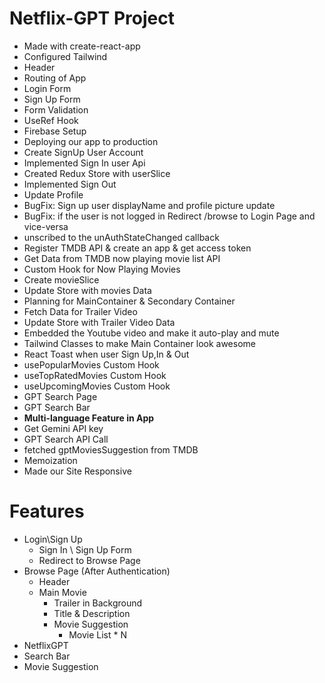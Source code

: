 # Netflix-GPT Project

- Made with create-react-app
- Configured Tailwind
- Header
- Routing of App
- Login Form
- Sign Up Form
- Form Validation
- UseRef Hook
- Firebase Setup
- Deploying our app to production
- Create SignUp User Account
- Implemented Sign In user Api
- Created Redux Store with userSlice
- Implemented Sign Out
- Update Profile
- BugFix: Sign up user displayName and profile picture update
- BugFix: if the user is not logged in Redirect /browse to Login Page and vice-versa
- unscribed to the unAuthStateChanged callback
- Register TMDB API & create an app & get access token
- Get Data from TMDB now playing movie list API
- Custom Hook for Now Playing Movies
- Create movieSlice
- Update Store with movies Data
- Planning for MainContainer & Secondary Container
- Fetch Data for Trailer Video
- Update Store with Trailer Video Data
- Embedded the Youtube video and make it auto-play and mute
- Tailwind Classes to make Main Container look awesome
- React Toast when user Sign Up,In & Out
- usePopularMovies Custom Hook
- useTopRatedMovies Custom Hook
- useUpcomingMovies Custom Hook
- GPT Search Page
- GPT Search Bar
- **Multi-language Feature in App**
- Get Gemini API key
- GPT Search API Call
- fetched gptMoviesSuggestion from TMDB
- Memoization
- Made our Site Responsive

# Features

- Login\Sign Up
  - Sign In \ Sign Up Form
  - Redirect to Browse Page
- Browse Page (After Authentication)
  - Header
  - Main Movie
    - Trailer in Background
    - Title & Description
    - Movie Suggestion
      - Movie List \* N
- NetflixGPT
- Search Bar
- Movie Suggestion
